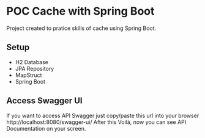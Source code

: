 # POC Cache with Spring Boot

Project created to pratice skills of cache using Spring Boot.

## Setup

- H2 Database
- JPA Repository
- MapStruct
- Spring Boot


## Access Swagger UI

If you want to access API Swagger just copy/paste this url into your browser http://localhost:8080/swagger-ui/
After this Voilà, now you can see API Documentation on your screen.